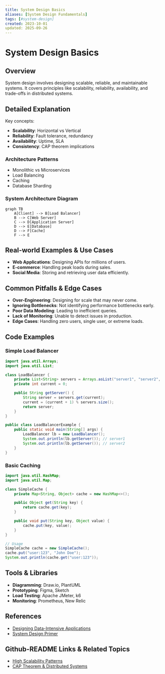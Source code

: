 ```yaml
---
title: System Design Basics
aliases: [System Design Fundamentals]
tags: [#system-design]
created: 2023-10-01
updated: 2025-09-26
---
```


# System Design Basics

## Overview

System design involves designing scalable, reliable, and maintainable systems. It covers principles like scalability, reliability, availability, and trade-offs in distributed systems.

## Detailed Explanation

Key concepts:

- **Scalability**: Horizontal vs Vertical
- **Reliability**: Fault tolerance, redundancy
- **Availability**: Uptime, SLA
- **Consistency**: CAP theorem implications

### Architecture Patterns

- Monolithic vs Microservices
- Load Balancing
- Caching
- Database Sharding

### System Architecture Diagram

```mermaid
graph TB
    A[Client] --> B[Load Balancer]
    B --> C[Web Server]
    C --> D[Application Server]
    D --> E[Database]
    D --> F[Cache]
    F --> E
```

## Real-world Examples & Use Cases

- **Web Applications**: Designing APIs for millions of users.
- **E-commerce**: Handling peak loads during sales.
- **Social Media**: Storing and retrieving user data efficiently.

## Common Pitfalls & Edge Cases

- **Over-Engineering**: Designing for scale that may never come.
- **Ignoring Bottlenecks**: Not identifying performance bottlenecks early.
- **Poor Data Modeling**: Leading to inefficient queries.
- **Lack of Monitoring**: Unable to detect issues in production.
- **Edge Cases**: Handling zero users, single user, or extreme loads.

## Code Examples

### Simple Load Balancer

```java
import java.util.Arrays;
import java.util.List;

class LoadBalancer {
    private List<String> servers = Arrays.asList("server1", "server2", "server3");
    private int current = 0;

    public String getServer() {
        String server = servers.get(current);
        current = (current + 1) % servers.size();
        return server;
    }
}

public class LoadBalancerExample {
    public static void main(String[] args) {
        LoadBalancer lb = new LoadBalancer();
        System.out.println(lb.getServer()); // server1
        System.out.println(lb.getServer()); // server2
    }
}
```

### Basic Caching

```java
import java.util.HashMap;
import java.util.Map;

class SimpleCache {
    private Map<String, Object> cache = new HashMap<>();

    public Object get(String key) {
        return cache.get(key);
    }

    public void put(String key, Object value) {
        cache.put(key, value);
    }
}

// Usage
SimpleCache cache = new SimpleCache();
cache.put("user:123", "John Doe");
System.out.println(cache.get("user:123"));
```

## Tools & Libraries

- **Diagramming**: Draw.io, PlantUML
- **Prototyping**: Figma, Sketch
- **Load Testing**: Apache JMeter, k6
- **Monitoring**: Prometheus, New Relic

## References

- [Designing Data-Intensive Applications](https://www.amazon.com/Designing-Data-Intensive-Applications-Reliable-Maintainable/dp/1449373321)
- [System Design Primer](https://github.com/donnemartin/system-design-primer)

## Github-README Links & Related Topics

- [High Scalability Patterns](high-scalability-patterns/)
- [CAP Theorem & Distributed Systems](cap-theorem-and-distributed-systems/)